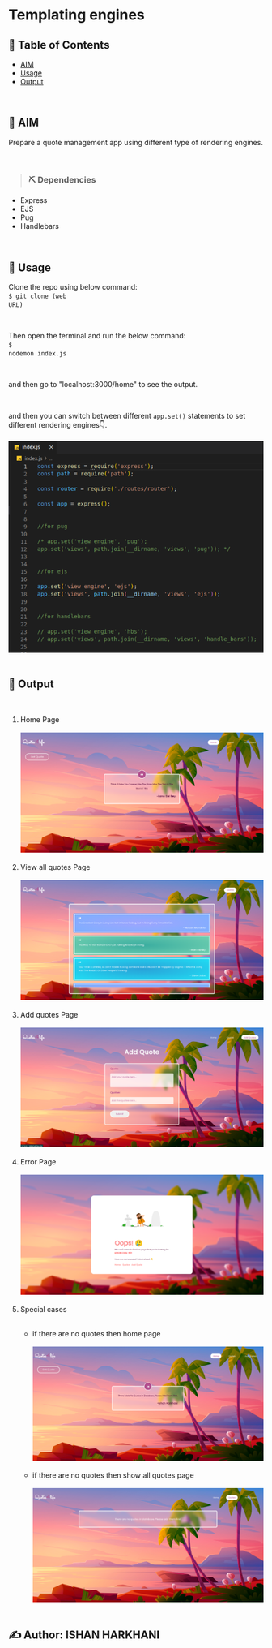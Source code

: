 # Templating engines

## 📝 Table of Contents

- [AIM](#aim)
- [Usage](#usage)
- [Output](#output)

<br/>

## 🏁 AIM <a name = "aim"></a>

Prepare a quote management app using different type of rendering engines.

<br/>

> ### ⛏️ Dependencies

- Express
- EJS
- Pug
- Handlebars

<br/>

## 🎈 Usage <a name = "usage"></a>
Clone the repo using below command:<br/>
<code>$ git clone (web URL)</code><br/>

<br/>

Then open the terminal and run the below command:<br/>
<code>$ nodemon index.js</code><br/>

<br/>

and then go to "localhost:3000/home" to see the output.

<br/>

and then you can switch between different <code>app.set()</code> statements to set different rendering engines👇.
<br/><br/>
<img src="./outputs/options.png"><br/><br/>


## 🎉 Output <a name = "output"></a>
<br/>

<ol>
    <li>Home Page</li><br/>
    <img src="./outputs/output1.png"><br/><br/>
    <li>View all quotes Page</li><br/>
    <img src="./outputs/output2.png"><br/><br/>
    <li>Add quotes Page</li><br/>
    <img src="./outputs/output3.png"><br/><br/>
    <li>Error Page</li><br/>
    <img src="./outputs/output4.png"><br/><br/>
    <li>Special cases</li><br/>
    <ul>
        <li>if there are no quotes then home page</li><br/>
        <img src="./outputs/output5.png"><br/><br/>
        <li>if there are no quotes then show all quotes page</li><br/>
        <img src="./outputs/output6.png"><br/><br/>
    </ul>
</ol>

##  ✍️ Author: ISHAN HARKHANI